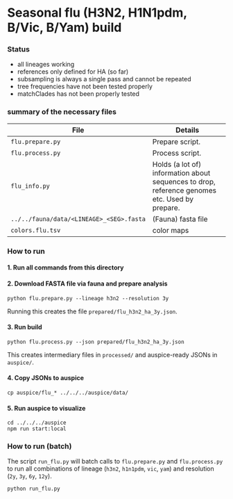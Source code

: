 # Seasonal flu (H3N2, H1N1pdm, B/Vic, B/Yam) build

### Status
* all lineages working
* references only defined for HA (so far)
* subsampling is always a single pass and cannot be repeated
* tree frequencies have not been tested properly
* matchClades has not been properly tested

### summary of the necessary files

| File         | Details           |
| ------------- | ------------- |
| `flu.prepare.py`    | Prepare script.      |
| `flu.process.py`    | Process script.      |
| `flu_info.py`      | Holds (a lot of) information about sequences to drop, reference genomes etc. Used by prepare.  |
| `../../fauna/data/<LINEAGE>_<SEG>.fasta` | (Fauna) fasta file      |
| `colors.flu.tsv` | color maps      |


### How to run

#### 1. Run all commands from this directory

#### 2. Download FASTA file via fauna and prepare analysis
```
python flu.prepare.py --lineage h3n2 --resolution 3y
```
Running this creates the file `prepared/flu_h3n2_ha_3y.json`.

#### 3. Run build
```
python flu.process.py --json prepared/flu_h3n2_ha_3y.json
```
This creates intermediary files in `processed/` and auspice-ready JSONs in `auspice/`.

#### 4. Copy JSONs to auspice
```
cp auspice/flu_* ../../../auspice/data/
```

#### 5. Run auspice to visualize
```
cd ../../../auspice
npm run start:local
```

### How to run (batch)

The script `run_flu.py` will batch calls to `flu.prepare.py` and `flu.process.py` to run all combinations of lineage (`h3n2`, `h1n1pdm`, `vic`, `yam`) and resolution (`2y`, `3y`, `6y`, `12y`).
```
python run_flu.py
```

